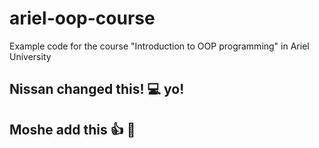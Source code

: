 # ariel-oop-course
Example code for the course "Introduction to OOP programming" in Ariel University

## Nissan changed this! :computer: yo!
## Moshe add this :+1: :clap:
